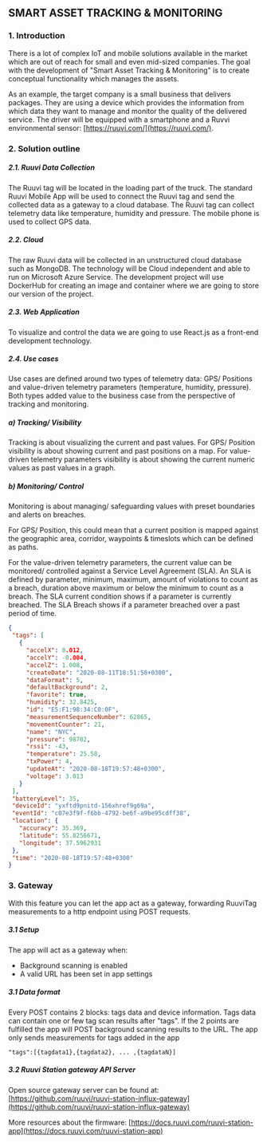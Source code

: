 
## SMART ASSET TRACKING & MONITORING


### 1. Introduction
There is a lot of complex IoT and mobile solutions available in the market which are out of reach for small and even mid-sized companies. The goal with the development of "Smart Asset Tracking & Monitoring" is to create conceptual functionality which manages the assets.

As an example, the target company is a small business that delivers packages. They are using a device which provides the information from which data they want to manage and monitor the quality of the delivered service. The driver will be equipped with a smartphone and a Ruvvi environmental sensor: [https://ruuvi.com/](https://ruuvi.com/).

### 2. Solution outline

##### 2.1. Ruuvi Data Collection

The Ruuvi tag will be located in the loading part of the truck. The standard Ruuvi Mobile App will be used to connect the Ruuvi tag and send the collected data as a gateway to a cloud database. The Ruuvi tag can collect telemetry data like temperature, humidity and pressure. The mobile phone is used to collect GPS data.

##### 2.2. Cloud
The raw Ruuvi data will be collected in an unstructured cloud database such as MongoDB. The technology will be Cloud independent and able to run on Microsoft Azure Service. The development project will use DockerHub for creating an image and container where we are going to store our version of the project.

##### 2.3. Web Application
To visualize and control the data we are going to use React.js as a front-end development technology.

##### 2.4. Use cases
Use cases are defined around two types of telemetry data: GPS/ Positions and value-driven telemetry parameters (temperature, humidity, pressure). Both types added value to the business case from the perspective of tracking and monitoring.

##### a) Tracking/ Visibility
Tracking is about visualizing the current and past values. For GPS/ Position visibility is about showing current and past positions on a map. For value-driven telemetry parameters visibility is about showing the current numeric values as past values in a graph.

##### b) Monitoring/ Control
Monitoring is about managing/ safeguarding values with preset boundaries and alerts on breaches.

For GPS/ Position, this could mean that a current position is mapped against the geographic area, corridor, waypoints & timeslots which can be defined as paths.

For the value-driven telemetry parameters, the current value can be monitored/ controlled against a Service Level Agreement (SLA). An SLA is defined by parameter, minimum, maximum, amount of violations to count as a breach, duration above maximum or below the minimum to count as a breach. The SLA current condition shows if a parameter is currently breached. The SLA Breach shows if a parameter breached over a past period of time.

 ```json
{
  "tags": [
    {
      "accelX": 0.012,
      "accelY": -0.004,
      "accelZ": 1.008,
      "createDate": "2020-08-11T18:51:58+0300",
      "dataFormat": 5,
      "defaultBackground": 2,
      "favorite": true,
      "humidity": 32.8425,
      "id": "E5:F1:98:34:C0:0F",
      "measurementSequenceNumber": 62865,
      "movementCounter": 21,
      "name": "NYC",
      "pressure": 98702,
      "rssi": -43,
      "temperature": 25.58,
      "txPower": 4,
      "updateAt": "2020-08-18T19:57:48+0300",
      "voltage": 3.013
    }
  ],
  "batteryLevel": 35,
  "deviceId": "yxftd9pnitd-156xhref9g69a",
  "eventId": "c07e3f9f-f6bb-4792-be6f-a9be95cdff38",
  "location": {
    "accuracy": 35.369,
    "latitude": 55.8256671,
    "longitude": 37.5962931
  },
  "time": "2020-08-18T19:57:48+0300"
}
```

### 3. Gateway

With this feature you can let the app act as a gateway, forwarding RuuviTag measurements to a http endpoint using POST requests.

##### 3.1 Setup
The app will act as a gateway when:
- Background scanning is enabled
- A valid URL has been set in app settings

##### 3.1 Data format

Every POST contains 2 blocks: tags data and device information. Tags data can contain one or few tag scan results after "tags". 
If the 2 points are fulfilled the app will POST background scanning results to the URL. The app only sends measurements for tags added in the app

``
    "tags":[{tagdata1},{tagdata2}, ... ,{tagdataN}]
``

##### 3.2 Ruuvi Station gateway API Server

Open source gateway server can be found at: [https://github.com/ruuvi/ruuvi-station-influx-gateway](https://github.com/ruuvi/ruuvi-station-influx-gateway)

More resources about the firmware: [https://docs.ruuvi.com/ruuvi-station-app](https://docs.ruuvi.com/ruuvi-station-app)
